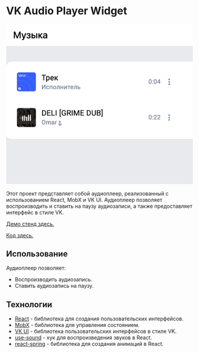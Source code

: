# VK Audio Player Widget

<img src="./sample-images/sample.png">

Этот проект представляет собой аудиоплеер, реализованный с использованием React, MobX и VK UI. Аудиоплеер позволяет воспроизводить и ставить на паузу аудиозаписи, а также предоставляет интерфейс в стиле VK.

[Демо стенд здесь.](https://667873b1543aaed065ed73a0--peppy-starburst-0a67a6.netlify.app/)

[Код здесь.](./vk-music-task/src/)

## Использование

Аудиоплеер позволяет:
- Воспроизводить аудиозапись.
- Ставить аудиозапись на паузу.

## Технологии

- [React](https://reactjs.org/) - библиотека для создания пользовательских интерфейсов.
- [MobX](https://mobx.js.org/README.html) - библиотека для управления состоянием.
- [VK UI](https://vkcom.github.io/VKUI/) - библиотека пользовательских интерфейсов в стиле VK.
- [use-sound](https://github.com/joshwcomeau/use-sound) - хук для воспроизведения звуков в React.
- [react-spring](https://react-spring.io/) - библиотека для создания анимаций в React.

